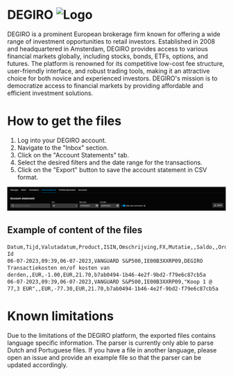# DEGIRO ![Logo](https://www.degiro.nl/assets/images/uk-ie-ch/global/logo.svg)

DEGIRO is a prominent European brokerage firm known for offering a wide range of investment opportunities to retail investors. Established in 2008 and headquartered in Amsterdam, DEGIRO provides access to various financial markets globally, including stocks, bonds, ETFs, options, and futures. The platform is renowned for its competitive low-cost fee structure, user-friendly interface, and robust trading tools, making it an attractive choice for both novice and experienced investors. DEGIRO's mission is to democratize access to financial markets by providing affordable and efficient investment solutions.

# How to get the files

 1. Log into your DEGIRO account.
 2. Navigate to the "Inbox" section.
 3. Click on the "Account Statements" tab.
 4. Select the desired filters and the date range for the transactions.
 5. Click on the "Export" button to save the account statement in CSV format.

 ![Download](./Images/DeGiroExportStatements.png)

## Example of content of the files

```csv
Datum,Tijd,Valutadatum,Product,ISIN,Omschrijving,FX,Mutatie,,Saldo,,Order Id
06-07-2023,09:39,06-07-2023,VANGUARD S&P500,IE00B3XXRP09,DEGIRO Transactiekosten en/of kosten van derden,,EUR,-1.00,EUR,21.70,b7ab0494-1b46-4e2f-9bd2-f79e6c87cb5a
06-07-2023,09:39,06-07-2023,VANGUARD S&P500,IE00B3XXRP09,"Koop 1 @ 77,3 EUR",,EUR,-77.30,EUR,21.70,b7ab0494-1b46-4e2f-9bd2-f79e6c87cb5a
```

# Known limitations
Due to the limitations of the DEGIRO platform, the exported files contains language specific information. 
The parser is currently only able to parse Dutch and Portuguese files. If you have a file in another language, please open an issue and provide an example file so that the parser can be updated accordingly.